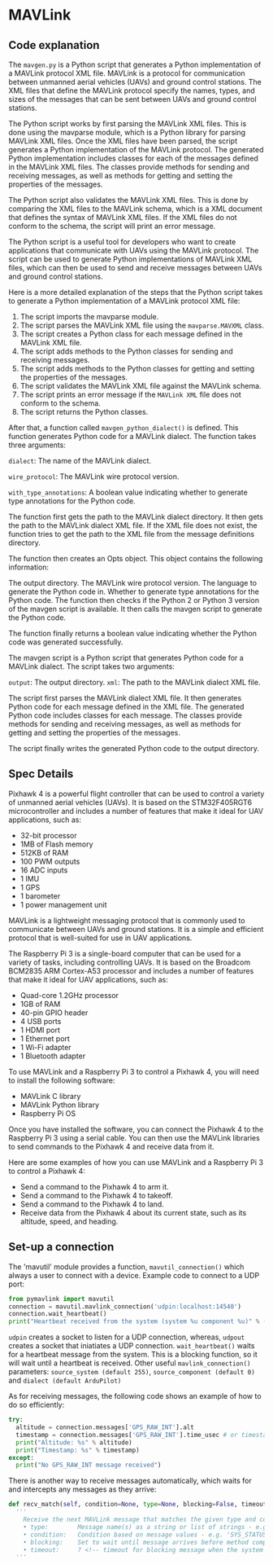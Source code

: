 # MAVLink 
## Code explanation
The ```mavgen.py``` is a Python script that generates a Python implementation of a MAVLink protocol XML file. MAVLink is a protocol for communication between unmanned aerial vehicles (UAVs) and ground control stations. The XML files that define the MAVLink protocol specify the names, types, and sizes of the messages that can be sent between UAVs and ground control stations.

The Python script works by first parsing the MAVLink XML files. This is done using the mavparse module, which is a Python library for parsing MAVLink XML files. Once the XML files have been parsed, the script generates a Python implementation of the MAVLink protocol. The generated Python implementation includes classes for each of the messages defined in the MAVLink XML files. The classes provide methods for sending and receiving messages, as well as methods for getting and setting the properties of the messages.

The Python script also validates the MAVLink XML files. This is done by comparing the XML files to the MAVLink schema, which is a XML document that defines the syntax of MAVLink XML files. If the XML files do not conform to the schema, the script will print an error message.

The Python script is a useful tool for developers who want to create applications that communicate with UAVs using the MAVLink protocol. The script can be used to generate Python implementations of MAVLink XML files, which can then be used to send and receive messages between UAVs and ground control stations.

Here is a more detailed explanation of the steps that the Python script takes to generate a Python implementation of a MAVLink protocol XML file:

  1. The script imports the mavparse module.
  2. The script parses the MAVLink XML file using the ```mavparse.MAVXML``` class.
  3. The script creates a Python class for each message defined in the MAVLink XML file.
  4. The script adds methods to the Python classes for sending and receiving messages.
  5. The script adds methods to the Python classes for getting and setting the properties of the messages.
  6. The script validates the MAVLink XML file against the MAVLink schema.
  7. The script prints an error message if the ```MAVLink XML``` file does not conform to the schema.
  8. The script returns the Python classes.
    
After that, a function called ```mavgen_python_dialect()``` is defined. This function generates Python code for a MAVLink dialect. The function takes three arguments:

```dialect```: The name of the MAVLink dialect.

```wire_protocol```: The MAVLink wire protocol version.

```with_type_annotations```: A boolean value indicating whether to generate type annotations for the Python code.

The function first gets the path to the MAVLink dialect directory. It then gets the path to the MAVLink dialect XML file. If the XML file does not exist, the function tries to get the path to the XML file from the message definitions directory.

The function then creates an Opts object. This object contains the following information:

The output directory.
The MAVLink wire protocol version.
The language to generate the Python code in.
Whether to generate type annotations for the Python code.
The function then checks if the Python 2 or Python 3 version of the mavgen script is available. It then calls the mavgen script to generate the Python code.

The function finally returns a boolean value indicating whether the Python code was generated successfully.

The mavgen script is a Python script that generates Python code for a MAVLink dialect. The script takes two arguments:

```output```: The output directory.
```xml```: The path to the MAVLink dialect XML file.

The script first parses the MAVLink dialect XML file. It then generates Python code for each message defined in the XML file. The generated Python code includes classes for each message. The classes provide methods for sending and receiving messages, as well as methods for getting and setting the properties of the messages.

The script finally writes the generated Python code to the output directory.

## Spec Details
Pixhawk 4 is a powerful flight controller that can be used to control a variety of unmanned aerial vehicles (UAVs). It is based on the STM32F405RGT6 microcontroller and includes a number of features that make it ideal for UAV applications, such as:

  - 32-bit processor 
  - 1MB of Flash memory
  - 512KB of RAM
  - 100 PWM outputs
  - 16 ADC inputs
  - 1 IMU
  - 1 GPS
  - 1 barometer
  - 1 power management unit

MAVLink is a lightweight messaging protocol that is commonly used to communicate between UAVs and ground stations. It is a simple and efficient protocol that is well-suited for use in UAV applications.

The Raspberry Pi 3 is a single-board computer that can be used for a variety of tasks, including controlling UAVs. It is based on the Broadcom BCM2835 ARM Cortex-A53 processor and includes a number of features that make it ideal for UAV applications, such as:

  - Quad-core 1.2GHz processor
  - 1GB of RAM
  - 40-pin GPIO header
  - 4 USB ports
  - 1 HDMI port
  - 1 Ethernet port
  - 1 Wi-Fi adapter
  - 1 Bluetooth adapter

To use MAVLink and a Raspberry Pi 3 to control a Pixhawk 4, you will need to install the following software:

  - MAVLink C library
  - MAVLink Python library
  - Raspberry Pi OS

Once you have installed the software, you can connect the Pixhawk 4 to the Raspberry Pi 3 using a serial cable. You can then use the MAVLink libraries to send commands to the Pixhawk 4 and receive data from it.

Here are some examples of how you can use MAVLink and a Raspberry Pi 3 to control a Pixhawk 4:

  - Send a command to the Pixhawk 4 to arm it.
  - Send a command to the Pixhawk 4 to takeoff.
  - Send a command to the Pixhawk 4 to land.
  - Receive data from the Pixhawk 4 about its current state, such as its altitude, speed, and heading.

## Set-up a connection
The 'mavutil' module provides a function, ```mavutil_connection()``` which always a user to connect with a device. Example code to connect to a UDP port:

```python
from pymavlink import mavutil
connection = mavutil.mavlink_connection('udpin:localhost:14540')
connection.wait_heartbeat()
print("Heartbeat received from the system (system %u component %u)" % (connection.target_system, connection.target_component))
```

```udpin``` creates a socket to listen for a UDP connection, whereas, ```udpout``` creates a socket that iniatiates a UDP connection.
```wait_heartbeat()``` waits for a heartbeat message from the system. This is a blocking function, so it will wait until a heartbeat is received.
Other useful ```mavlink_connection()``` parameters: ```source_system (default 255)```, ```source_component (default 0)``` and ```dialect (default ArduPilot)```

As for receiving messages, the following code shows an example of how to do so efficiently:
  
  ```python
  try:
    altitude = connection.messages['GPS_RAW_INT'].alt
    timestamp = connection.messages['GPS_RAW_INT'].time_usec # or timestamp = connection.time_since('GPS_RAW_INT')
    print("Altitude: %s" % altitude)
    print("Timestamp: %s" % timestamp)
  except:
    print("No GPS_RAW_INT message received")
  ```

There is another way to receive messages automatically, which waits for and intercepts any messages as they arrive:
  
  ```python
  def recv_match(self, condition=None, type=None, blocking=False, timeout=None):
    '''
      Receive the next MAVLink message that matches the given type and condition
      • type:        Message name(s) as a string or list of strings - e.g. 'SYS_STATUS'
      • condition:   Condition based on message values - e.g. 'SYS_STATUS.mode==2 and SYS_STATUS.nav_mode==4'
      • blocking:    Set to wait until message arrives before method completes. 
      • timeout:     ? <!-- timeout for blocking message when the system will return. Is this just a time? -->
    '''
  ```
